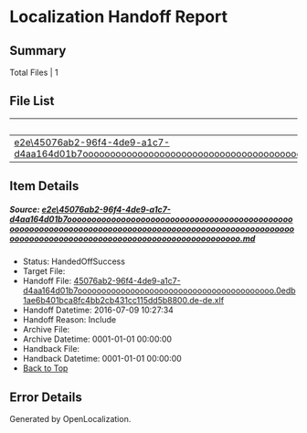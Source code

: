 # <a name='report-top'></a> Localization Handoff Report

## Summary
 Total Files | 1

## File List
 Source File | Status | Details 
 ----------- | ------ | ------- 
 [e2e\45076ab2-96f4-4de9-a1c7-d4aa164d01b7ooooooooooooooooooooooooooooooooooooooooooooooooooooooooooooooooooooooooooooooooooooooooooooooooooooooooooooooooooooooooooooooooooooooooooooooooooooooo.md](https://github.com/OpenLocalizationTestOrg/oltest/blob/d5df2860de7b402175a3960679b53474cc7a5dd9/e2e/45076ab2-96f4-4de9-a1c7-d4aa164d01b7ooooooooooooooooooooooooooooooooooooooooooooooooooooooooooooooooooooooooooooooooooooooooooooooooooooooooooooooooooooooooooooooooooooooooooooooooooooooo.md) | HandedOffSuccess | [Details](#42b93550893ef8ead9492b6bf065789dff42c7291)

## Item Details
##### <a name='42b93550893ef8ead9492b6bf065789dff42c7291'></a> Source: [e2e\45076ab2-96f4-4de9-a1c7-d4aa164d01b7ooooooooooooooooooooooooooooooooooooooooooooooooooooooooooooooooooooooooooooooooooooooooooooooooooooooooooooooooooooooooooooooooooooooooooooooooooooooo.md](https://github.com/OpenLocalizationTestOrg/oltest/blob/d5df2860de7b402175a3960679b53474cc7a5dd9/e2e/45076ab2-96f4-4de9-a1c7-d4aa164d01b7ooooooooooooooooooooooooooooooooooooooooooooooooooooooooooooooooooooooooooooooooooooooooooooooooooooooooooooooooooooooooooooooooooooooooooooooooooooooo.md)
* Status: HandedOffSuccess
* Target File: 
* Handoff File: [45076ab2-96f4-4de9-a1c7-d4aa164d01b7ooooooooooooooooooooooooooooooooooooooooo.0edb1ae6b401bca8fc4bb2cb431cc115dd5b8800.de-de.xlf](https://github.com/OpenLocalizationTestOrg/olhandoff-e2e/blob/be799618dea1c1745ea6e11495859fd8e237706c/ol-handoff/OpenLocalizationTestOrg/oltest-dede-fly/ci/ht/45076ab2-96f4-4de9-a1c7-d4aa164d01b7ooooooooooooooooooooooooooooooooooooooooo.0edb1ae6b401bca8fc4bb2cb431cc115dd5b8800.de-de.xlf)
* Handoff Datetime: 2016-07-09 10:27:34
* Handoff Reason: Include
* Archive File: 
* Archive Datetime: 0001-01-01 00:00:00
* Handback File: 
* Handback Datetime: 0001-01-01 00:00:00
* [Back to Top](#report-top)


## Error Details

Generated by OpenLocalization.
